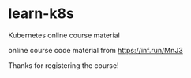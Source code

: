 # learn-k8s
Kubernetes online course material

online course code material from https://inf.run/MnJ3

Thanks for registering the course!
